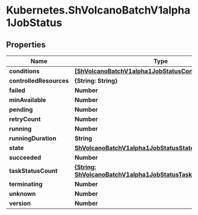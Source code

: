 # Kubernetes.ShVolcanoBatchV1alpha1JobStatus

## Properties

Name | Type | Description | Notes
------------ | ------------- | ------------- | -------------
**conditions** | [**[ShVolcanoBatchV1alpha1JobStatusConditionsInner]**](ShVolcanoBatchV1alpha1JobStatusConditionsInner.md) |  | [optional] 
**controlledResources** | **{String: String}** |  | [optional] 
**failed** | **Number** |  | [optional] 
**minAvailable** | **Number** |  | [optional] 
**pending** | **Number** |  | [optional] 
**retryCount** | **Number** |  | [optional] 
**running** | **Number** |  | [optional] 
**runningDuration** | **String** |  | [optional] 
**state** | [**ShVolcanoBatchV1alpha1JobStatusState**](ShVolcanoBatchV1alpha1JobStatusState.md) |  | [optional] 
**succeeded** | **Number** |  | [optional] 
**taskStatusCount** | [**{String: ShVolcanoBatchV1alpha1JobStatusTaskStatusCountValue}**](ShVolcanoBatchV1alpha1JobStatusTaskStatusCountValue.md) |  | [optional] 
**terminating** | **Number** |  | [optional] 
**unknown** | **Number** |  | [optional] 
**version** | **Number** |  | [optional] 


